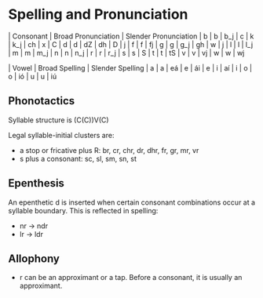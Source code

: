 # Spelling and Pronunciation

| Consonant | Broad Pronunciation | Slender Pronunciation
| b | b | b\_j
| c | k | k\_j
| ch | x | C
| d | d | dZ
| dh | D | j
| f | f | fj
| g | g | g\_j
| gh | w | j
| l | l | l\_j
| m | m | m\_j
| n | n | n\_j
| r | r | r\_j
| s | s | S
| t | t | tS
| v | v | vj
| w | w | wj

| Vowel | Broad Spelling | Slender Spelling
| a     | a  | eá
| e     | ái | e
| i     | aí | i
| o     | o  | ió
| u     | u  | iú

## Phonotactics

Syllable structure is (C(C))V(C)

Legal syllable-initial clusters are:

- a stop or fricative plus R: br, cr, chr, dr, dhr, fr, gr, mr, vr
- s plus a consonant: sc, sl, sm, sn, st

## Epenthesis

An epenthetic d is inserted when certain consonant
combinations occur at a syllable boundary. This is reflected
in spelling:

- nr -> ndr
- lr -> ldr

## Allophony

- r can be an approximant or a tap. Before a consonant, it
  is usually an approximant.


